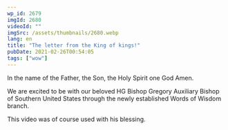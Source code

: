 ```yaml
---
wp_id: 2679
imgId: 2680
videoId: ""
imgSrc: /assets/thumbnails/2680.webp
lang: en
title: "The letter from the King of kings!"
pubDate: 2021-02-26T00:54:05
tags: ["wow"]
---
```


<p>In the name of the Father, the Son, the Holy Spirit one God Amen.</p>
<p>We are excited to be with our beloved HG Bishop Gregory Auxiliary Bishop of Southern United States through the newly established Words of Wisdom branch.</p>
<p>This video was of course used with his blessing.</p>
<p>&nbsp;</p>
